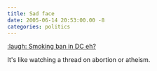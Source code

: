 ```yaml
---
title: Sad face
date: 2005-06-14 20:53:00.00 -8
categories: politics
---
```

[:laugh: Smoking ban in DC eh?](http://www.dcist.com/archives/2005/06/14/to_smoke_or_not_to_smoke.php)

It's like watching a thread on abortion or atheism.
